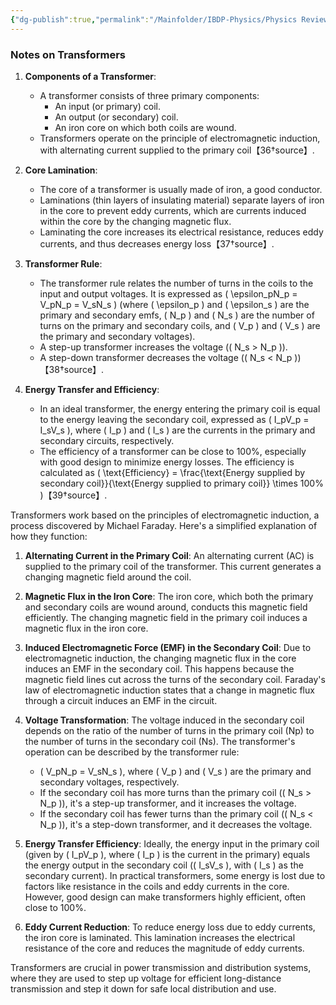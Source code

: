 ```yaml
---
{"dg-publish":true,"permalink":"/Mainfolder/IBDP-Physics/Physics Review/Topics/A.C. Current/"}
---
```


### Notes on Transformers

1. **Components of a Transformer**:
   - A transformer consists of three primary components:
     - An input (or primary) coil.
     - An output (or secondary) coil.
     - An iron core on which both coils are wound.
   - Transformers operate on the principle of electromagnetic induction, with alternating current supplied to the primary coil【36†source】.

2. **Core Lamination**:
   - The core of a transformer is usually made of iron, a good conductor.
   - Laminations (thin layers of insulating material) separate layers of iron in the core to prevent eddy currents, which are currents induced within the core by the changing magnetic flux.
   - Laminating the core increases its electrical resistance, reduces eddy currents, and thus decreases energy loss【37†source】.

3. **Transformer Rule**:
   - The transformer rule relates the number of turns in the coils to the input and output voltages. It is expressed as \( \epsilon_pN_p = V_pN_p = V_sN_s \) (where \( \epsilon_p \) and \( \epsilon_s \) are the primary and secondary emfs, \( N_p \) and \( N_s \) are the number of turns on the primary and secondary coils, and \( V_p \) and \( V_s \) are the primary and secondary voltages).
   - A step-up transformer increases the voltage (\( N_s > N_p \)).
   - A step-down transformer decreases the voltage (\( N_s < N_p \))【38†source】.

4. **Energy Transfer and Efficiency**:
   - In an ideal transformer, the energy entering the primary coil is equal to the energy leaving the secondary coil, expressed as \( I_pV_p = I_sV_s \), where \( I_p \) and \( I_s \) are the currents in the primary and secondary circuits, respectively.
   - The efficiency of a transformer can be close to 100%, especially with good design to minimize energy losses. The efficiency is calculated as \( \text{Efficiency} = \frac{\text{Energy supplied by secondary coil}}{\text{Energy supplied to primary coil}} \times 100\% \)【39†source】.

Transformers work based on the principles of electromagnetic induction, a process discovered by Michael Faraday. Here's a simplified explanation of how they function:

1. **Alternating Current in the Primary Coil**: An alternating current (AC) is supplied to the primary coil of the transformer. This current generates a changing magnetic field around the coil.

2. **Magnetic Flux in the Iron Core**: The iron core, which both the primary and secondary coils are wound around, conducts this magnetic field efficiently. The changing magnetic field in the primary coil induces a magnetic flux in the iron core.

3. **Induced Electromagnetic Force (EMF) in the Secondary Coil**: Due to electromagnetic induction, the changing magnetic flux in the core induces an EMF in the secondary coil. This happens because the magnetic field lines cut across the turns of the secondary coil. Faraday's law of electromagnetic induction states that a change in magnetic flux through a circuit induces an EMF in the circuit.

4. **Voltage Transformation**: The voltage induced in the secondary coil depends on the ratio of the number of turns in the primary coil (Np) to the number of turns in the secondary coil (Ns). The transformer's operation can be described by the transformer rule: 
   - \( V_pN_p = V_sN_s \), where \( V_p \) and \( V_s \) are the primary and secondary voltages, respectively. 
   - If the secondary coil has more turns than the primary coil (\( N_s > N_p \)), it's a step-up transformer, and it increases the voltage.
   - If the secondary coil has fewer turns than the primary coil (\( N_s < N_p \)), it's a step-down transformer, and it decreases the voltage.

5. **Energy Transfer Efficiency**: Ideally, the energy input in the primary coil (given by \( I_pV_p \), where \( I_p \) is the current in the primary) equals the energy output in the secondary coil (\( I_sV_s \), with \( I_s \) as the secondary current). In practical transformers, some energy is lost due to factors like resistance in the coils and eddy currents in the core. However, good design can make transformers highly efficient, often close to 100%.

6. **Eddy Current Reduction**: To reduce energy loss due to eddy currents, the iron core is laminated. This lamination increases the electrical resistance of the core and reduces the magnitude of eddy currents.

Transformers are crucial in power transmission and distribution systems, where they are used to step up voltage for efficient long-distance transmission and step it down for safe local distribution and use.